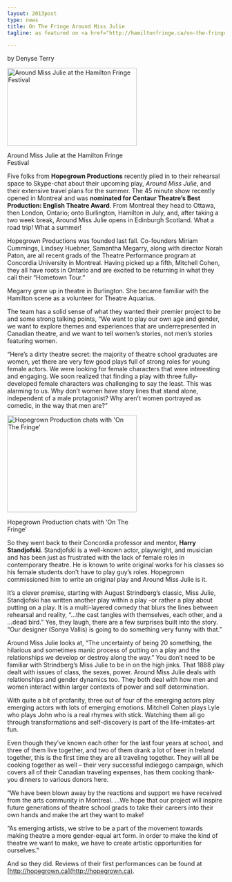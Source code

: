 ```yaml
---
layout: 2013post
type: news
title: On The Fringe Around Miss Julie
tagline: as featured on <a href="http://hamiltonfringe.ca/on-the-fringe-8/">Hamilton Fringe</a>

---
```


by Denyse Terry


<div style="width: 310px" class="alignleft" id="attachment_679"><a href="http://hamiltonfringe.ca/wp/wp-content/uploads/2013/06/Hopegrown-Around-Miss-Julie-Promo-image.jpg"><img width="300" height="180" src="http://hamiltonfringe.ca/wp/wp-content/uploads/2013/06/Hopegrown-Around-Miss-Julie-Promo-image-300x180.jpg" alt="Around Miss Julie at the Hamilton Fringe Festival" class="size-medium wp-image-679"></a><p class="wp-caption-text">Around Miss Julie at the Hamilton Fringe Festival</p></div>

 
Five folks from **Hopegrown Productions** recently piled in to their rehearsal space to Skype-chat about their upcoming play, *Around Miss Julie*, and their extensive travel plans for the summer. The 45 minute show recently opened in Montreal and was **nominated for Centaur Theatre’s Best Production: English Theatre Award**. From Montreal they head to Ottawa, then London, Ontario; onto Burlington, Hamilton in July, and, after taking a two week break, Around Miss Julie opens in Edinburgh Scotland. What a road trip! What a summer!

Hopegrown Productions was founded last fall. Co-founders Miriam Cummings, Lindsey Huebner, Samantha Megarry, along with director Norah Paton, are all recent grads of the Theatre Performance program at Concordia University in Montreal.  Having picked up a fifth, Mitchell Cohen, they all have roots in Ontario and are excited to be returning in what they call their “Hometown Tour.”

Megarry grew up in theatre in Burlington. She became familiar with the Hamilton scene as a volunteer for Theatre Aquarius.

The team has a solid sense of what they wanted their premier project to be and some strong talking points, “We want to play our own age and gender, we want to explore themes and experiences that are underrepresented in Canadian theatre, and we want to tell womenʼs stories, not menʼs stories featuring women.

“Hereʼs a dirty theatre secret: the majority of theatre school graduates are women, yet there are very few good plays full of strong roles for young female actors. We were looking for female characters that were interesting and engaging. We soon realized that finding a play with three fully-developed female characters was challenging to say the least. This was alarming to us. Why don’t women have story lines that stand alone, independent of a male protagonist? Why aren’t women portrayed as comedic, in the way that men are?”

<div style="width: 310px"><a href="http://hamiltonfringe.ca/wp/wp-content/uploads/2013/06/Hopegrown-Around-Miss-Julie-interview-OTF.png"><img width="300" height="225" src="http://hamiltonfringe.ca/wp/wp-content/uploads/2013/06/Hopegrown-Around-Miss-Julie-interview-OTF-300x225.png" alt="Hopegrown Production chats with 'On The Fringe'" class="size-medium wp-image-680"></a><p class="wp-caption-text">Hopegrown Production chats with ‘On The Fringe’</p></div>


So they went back to their Concordia professor and mentor, **Harry Standjofski**. Standjofski is a well-known actor, playwright, and musician and has been just as frustrated with the lack of female roles in contemporary theatre. He is known to write original works for his classes so his female students don’t have to play guy’s roles. Hopegrown commissioned him to write an original play and Around Miss Julie is it.

It’s a clever premise, starting with August Strindberg’s classic, Miss Julie, Standjofski has written another play within a play -or rather a play about putting on a play. It is a multi-layered comedy that blurs the lines between rehearsal and reality, “…the cast tangles with themselves, each other, and a …dead bird.”  Yes, they laugh, there are a few surprises built into the story. “Our designer (Sonya Vallis) is going to do something very funny with that.”

Around Miss Julie looks at, “The uncertainty of being 20 something, the hilarious and sometimes manic process of putting on a play and the relationships we develop or destroy along the way.” You don’t need to be familiar with Strindberg’s Miss Julie to be in on the high jinks. That 1888 play dealt with issues of class, the sexes, power. Around Miss Julie deals with relationships and gender dynamics too. They both deal with how men and women interact within larger contexts of power and self determination.

With quite a bit of profanity, three out of four of the emerging actors play emerging actors with lots of emerging emotions. Mitchell Cohen plays Lyle who plays John who is a real rhymes with stick. Watching them all go through transformations and self-discovery is part of the life-imitates-art fun.

Even though they’ve known each other for the last four years at school, and three of them live together, and two of them drank a lot of beer in Ireland together, this is the first time they are all traveling together. They will all be cooking together as well – their very successful indiegogo campaign, which covers all of their Canadian traveling expenses, has them cooking thank-you dinners to various donors here.

“We have been blown away by the reactions and support we have received from the arts community in Montreal. …We hope that our project will inspire future generations of theatre school grads to take their careers into their own hands and make the art they want to make!

“As emerging artists, we strive to be a part of the movement towards making theatre a more gender-equal art form. in order to make the kind of theatre we want to make, we have to create artistic opportunities for ourselves.”

And so they did. Reviews of their first performances can be found at [http://hopegrown.ca](http://hopegrown.ca).